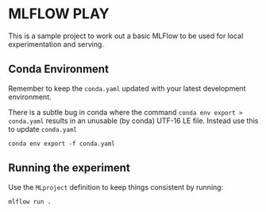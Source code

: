 # MLFLOW PLAY

This is a sample project to work out a basic MLFlow to be used for local experimentation and serving.

## Conda Environment

Remember to keep the `conda.yaml` updated with your latest development environment.

There is a subtle bug in conda where the command `conda env export > conda.yaml` results in an unusable (by conda) UTF-16 LE file.
Instead use this to update `conda.yaml`

```
conda env export -f conda.yaml
```

## Running the experiment

Use the `MLproject` definition to keep things consistent by running:

```
mlflow run .
```
